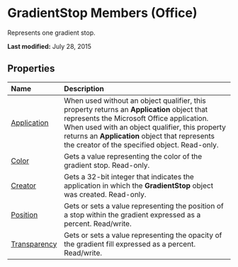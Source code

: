 
# GradientStop Members (Office)
Represents one gradient stop.

 **Last modified:** July 28, 2015


## Properties



|**Name**|**Description**|
|:-----|:-----|
| [Application](93844d38-14c3-21cf-2f86-614cfdee7747.md)|When used without an object qualifier, this property returns an  **Application** object that represents the Microsoft Office application. When used with an object qualifier, this property returns an **Application** object that represents the creator of the specified object. Read-only.|
| [Color](06657586-b4fc-b88c-e6aa-e13d5b9e0090.md)|Gets a value representing the color of the gradient stop. Read-only.|
| [Creator](c321f96e-946d-bee2-9f5a-a9180e559a78.md)|Gets a 32-bit integer that indicates the application in which the  **GradientStop** object was created. Read-only.|
| [Position](df35c432-3ded-f6e0-e2fb-f0740588765f.md)|Gets or sets a value representing the position of a stop within the gradient expressed as a percent. Read/write.|
| [Transparency](d09b9a85-ea9a-c09d-5a93-8418663e772d.md)|Gets or sets a value representing the opacity of the gradient fill expressed as a percent. Read/write.|
